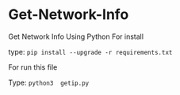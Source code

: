 # Get-Network-Info
Get Network Info Using Python
 For install 
 
 type: ```pip install --upgrade -r requirements.txt```
 
  For run this file 
  
  Type: ```python3  getip.py```
 
